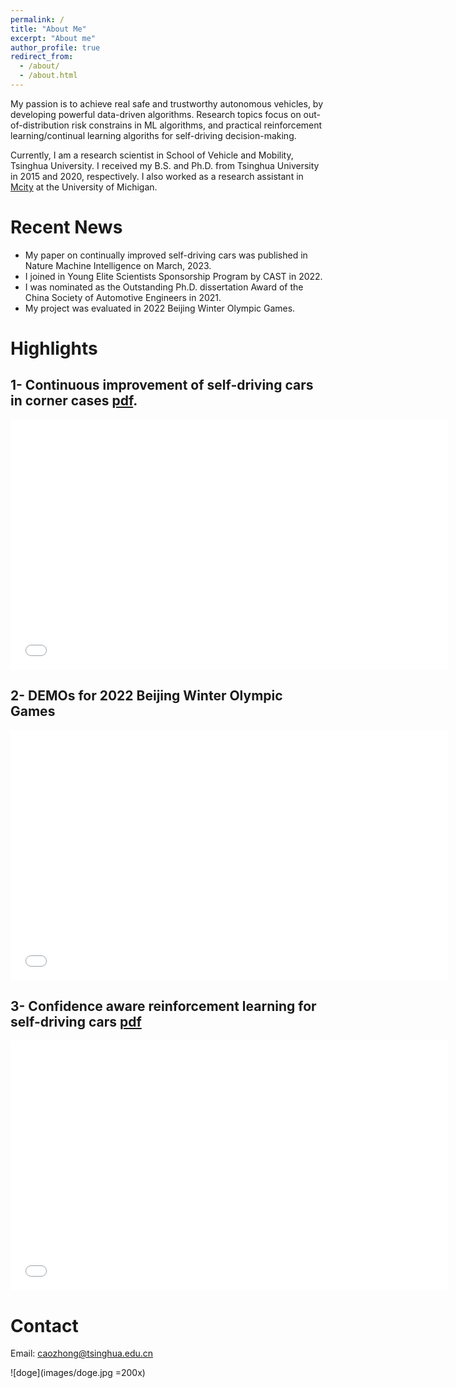 ```yaml
---
permalink: /
title: "About Me"
excerpt: "About me"
author_profile: true
redirect_from: 
  - /about/
  - /about.html
---
```


My passion is to achieve real safe and trustworthy autonomous vehicles, by developing powerful data-driven algorithms.
Research topics focus on out-of-distribution risk constrains in ML algorithms, and practical reinforcement learning/continual learning algoriths for self-driving decision-making.

Currently, I am a research scientist in School of Vehicle and Mobility, Tsinghua University.
I received my B.S. and Ph.D. from Tsinghua University in 2015 and 2020, respectively. 
I also worked as a research assistant in [Mcity](https://mcity.umich.edu) at the University of Michigan. 

Recent News
======
- My paper on continually improved self-driving cars was published in Nature Machine Intelligence on March, 2023. 
- I joined in Young Elite Scientists Sponsorship Program by CAST in 2022.
- I was nominated as the Outstanding Ph.D. dissertation Award of the China Society of Automotive Engineers in 2021.
- My project was evaluated in 2022 Beijing Winter Olympic Games. 

Highlights
======

1- Continuous improvement of self-driving cars in corner cases [pdf](files/DCARL.pdf).
------
<iframe src="//player.bilibili.com/player.html?aid=229917419&bvid=BV1vh411N7XQ&cid=1167584497&page=1" scrolling="no" border="0" frameborder="no" framespacing="0" allowfullscreen="true" height=400 width=700> </iframe>


2- DEMOs for 2022 Beijing Winter Olympic Games
------
<iframe src="//player.bilibili.com/player.html?aid=799968462&bvid=BV1Uy4y1b7pV&cid=321417184&page=1" scrolling="no" border="0" frameborder="no" framespacing="0" allowfullscreen="true" height=400 width=700> </iframe>

3- Confidence aware reinforcement learning for self-driving cars [pdf](files/CARL.pdf)
------
<iframe src="//player.bilibili.com/player.html?aid=672384940&bvid=BV13U4y1Y7oB&cid=321411173&page=1" scrolling="no" border="0" frameborder="no" framespacing="0" allowfullscreen="true" height=400 width=700> </iframe>


Contact
======
Email: caozhong@tsinghua.edu.cn

![doge](images/doge.jpg =200x)